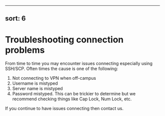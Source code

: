 
---
sort: 6
---

# Troubleshooting connection problems

From time to time you may encounter issues connecting especially using SSH/SCP.  Often times the cause is one of the following:

1. Not connecting to VPN when off-campus
2. Username is mistyped
3. Server name is mistyped
4. Password mistyped.  This can be trickier to determine but we recommend checking things like Cap Lock, Num Lock, etc.

If you continue to have issues connecting then contact us.